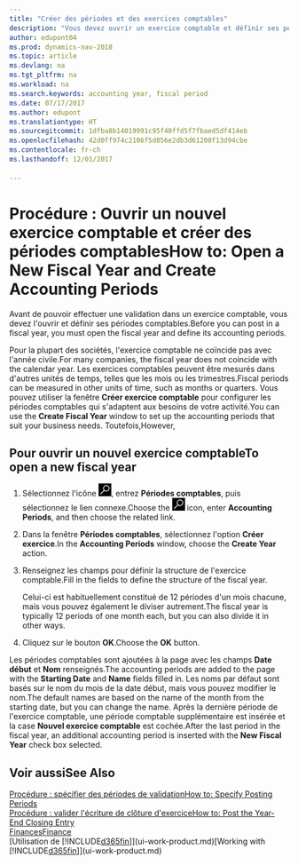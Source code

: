 ```yaml
---
title: "Créer des périodes et des exercices comptables"
description: "Vous devez ouvrir un exercice comptable et définir ses périodes comptables avant de pouvoir y effectuer une validation."
author: edupont04
ms.prod: dynamics-nav-2018
ms.topic: article
ms.devlang: na
ms.tgt_pltfrm: na
ms.workload: na
ms.search.keywords: accounting year, fiscal period
ms.date: 07/17/2017
ms.author: edupont
ms.translationtype: HT
ms.sourcegitcommit: 1dfba8b14019991c95f40ffd5f7fbaed5df414eb
ms.openlocfilehash: 42d0ff974c2106f5d856e2db3d61208f13d94cbe
ms.contentlocale: fr-ch
ms.lasthandoff: 12/01/2017

---
```

# <a name="how-to-open-a-new-fiscal-year-and-create-accounting-periods"></a><span data-ttu-id="9daf6-103">Procédure : Ouvrir un nouvel exercice comptable et créer des périodes comptables</span><span class="sxs-lookup"><span data-stu-id="9daf6-103">How to: Open a New Fiscal Year and Create Accounting Periods</span></span>
<span data-ttu-id="9daf6-104">Avant de pouvoir effectuer une validation dans un exercice comptable, vous devez l'ouvrir et définir ses périodes comptables.</span><span class="sxs-lookup"><span data-stu-id="9daf6-104">Before you can post in a fiscal year, you must open the fiscal year and define its accounting periods.</span></span>  

<span data-ttu-id="9daf6-105">Pour la plupart des sociétés, l'exercice comptable ne coïncide pas avec l'année civile.</span><span class="sxs-lookup"><span data-stu-id="9daf6-105">For many companies, the fiscal year does not coincide with the calendar year.</span></span> <span data-ttu-id="9daf6-106">Les exercices comptables peuvent être mesurés dans d'autres unités de temps, telles que les mois ou les trimestres.</span><span class="sxs-lookup"><span data-stu-id="9daf6-106">Fiscal periods can be measured in other units of time, such as months or quarters.</span></span> <span data-ttu-id="9daf6-107">Vous pouvez utiliser la fenêtre **Créer exercice comptable** pour configurer les périodes comptables qui s'adaptent aux besoins de votre activité.</span><span class="sxs-lookup"><span data-stu-id="9daf6-107">You can use the **Create Fiscal Year** window to set up the accounting periods that suit your business needs.</span></span> <span data-ttu-id="9daf6-108">Toutefois,</span><span class="sxs-lookup"><span data-stu-id="9daf6-108">However,</span></span>   

## <a name="to-open-a-new-fiscal-year"></a><span data-ttu-id="9daf6-109">Pour ouvrir un nouvel exercice comptable</span><span class="sxs-lookup"><span data-stu-id="9daf6-109">To open a new fiscal year</span></span>
1. <span data-ttu-id="9daf6-110">Sélectionnez l'icône ![Page ou état pour la recherche](media/ui-search/search_small.png "Page ou état pour la recherche"), entrez **Périodes comptables**, puis sélectionnez le lien connexe.</span><span class="sxs-lookup"><span data-stu-id="9daf6-110">Choose the ![Search for Page or Report](media/ui-search/search_small.png "Search for Page or Report icon") icon, enter **Accounting Periods**, and then choose the related link.</span></span>
2. <span data-ttu-id="9daf6-111">Dans la fenêtre **Périodes comptables**, sélectionnez l'option **Créer exercice**.</span><span class="sxs-lookup"><span data-stu-id="9daf6-111">In the **Accounting Periods** window, choose the **Create Year** action.</span></span>
3. <span data-ttu-id="9daf6-112">Renseignez les champs pour définir la structure de l'exercice comptable.</span><span class="sxs-lookup"><span data-stu-id="9daf6-112">Fill in the fields to define the structure of the fiscal year.</span></span>

    <span data-ttu-id="9daf6-113">Celui-ci est habituellement constitué de 12 périodes d'un mois chacune, mais vous pouvez également le diviser autrement.</span><span class="sxs-lookup"><span data-stu-id="9daf6-113">The fiscal year is typically 12 periods of one month each, but you can also divide it in other ways.</span></span>
4. <span data-ttu-id="9daf6-114">Cliquez sur le bouton **OK**.</span><span class="sxs-lookup"><span data-stu-id="9daf6-114">Choose the **OK** button.</span></span>

<span data-ttu-id="9daf6-115">Les périodes comptables sont ajoutées à la page avec les champs **Date début** et **Nom** renseignés.</span><span class="sxs-lookup"><span data-stu-id="9daf6-115">The accounting periods are added to the page with the **Starting Date** and **Name** fields filled in.</span></span> <span data-ttu-id="9daf6-116">Les noms par défaut sont basés sur le nom du mois de la date début, mais vous pouvez modifier le nom.</span><span class="sxs-lookup"><span data-stu-id="9daf6-116">The default names are based on the name of the month from the starting date, but you can change the name.</span></span> <span data-ttu-id="9daf6-117">Après la dernière période de l'exercice comptable, une période comptable supplémentaire est insérée et la case **Nouvel exercice comptable** est cochée.</span><span class="sxs-lookup"><span data-stu-id="9daf6-117">After the last period in the fiscal year, an additional accounting period is inserted with the **New Fiscal Year** check box selected.</span></span>  


## <a name="see-also"></a><span data-ttu-id="9daf6-118">Voir aussi</span><span class="sxs-lookup"><span data-stu-id="9daf6-118">See Also</span></span>
[<span data-ttu-id="9daf6-119">Procédure : spécifier des périodes de validation</span><span class="sxs-lookup"><span data-stu-id="9daf6-119">How to: Specify Posting Periods</span></span>](finance-how-specify-posting-periods.md)  
[<span data-ttu-id="9daf6-120">Procédure : valider l'écriture de clôture d'exercice</span><span class="sxs-lookup"><span data-stu-id="9daf6-120">How to: Post the Year-End Closing Entry</span></span>](year-how-post-year-end-close-entry.md)  
[<span data-ttu-id="9daf6-121">Finances</span><span class="sxs-lookup"><span data-stu-id="9daf6-121">Finance</span></span>](finance.md)  
<span data-ttu-id="9daf6-122">[Utilisation de [!INCLUDE[d365fin](includes/d365fin_md.md)]](ui-work-product.md)</span><span class="sxs-lookup"><span data-stu-id="9daf6-122">[Working with [!INCLUDE[d365fin](includes/d365fin_md.md)]](ui-work-product.md)</span></span>

